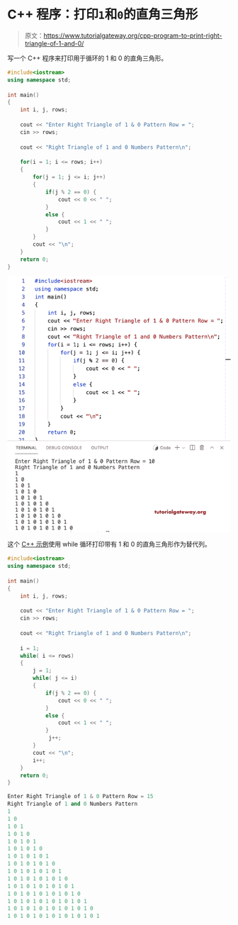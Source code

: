 # C++ 程序：打印`1`和`0`的直角三角形

> 原文：<https://www.tutorialgateway.org/cpp-program-to-print-right-triangle-of-1-and-0/>

写一个 C++ 程序来打印用于循环的 1 和 0 的直角三角形。

```cpp
#include<iostream>
using namespace std;

int main()
{
	int i, j, rows;

    cout << "Enter Right Triangle of 1 & 0 Pattern Row = ";
    cin >> rows;

    cout << "Right Triangle of 1 and 0 Numbers Pattern\n"; 

    for(i = 1; i <= rows; i++)
    {
    	for(j = 1; j <= i; j++)
		{
            if(j % 2 == 0) {
                cout << 0 << " ";
            }
            else {
                cout << 1 << " ";
            } 
        }
        cout << "\n";
    }		
 	return 0;
}
```

![C++ Program to Print Right Triangle of 1 and 0](img/f49c2d012d4775c87381c0ac5b25cd57.png)

这个 [C++ 示例](https://www.tutorialgateway.org/cpp-programs/)使用 while 循环打印带有 1 和 0 的直角三角形作为替代列。

```cpp
#include<iostream>
using namespace std;

int main()
{
	int i, j, rows;

    cout << "Enter Right Triangle of 1 & 0 Pattern Row = ";
    cin >> rows;

    cout << "Right Triangle of 1 and 0 Numbers Pattern\n"; 

    i = 1;
    while( i <= rows)
    {
        j = 1;
    	while( j <= i)
		{
            if(j % 2 == 0) {
                cout << 0 << " ";
            }
            else {
                cout << 1 << " ";
            } 
             j++;
        }
        cout << "\n";
        i++;
    }		
 	return 0;
}
```

```cpp
Enter Right Triangle of 1 & 0 Pattern Row = 15
Right Triangle of 1 and 0 Numbers Pattern
1 
1 0 
1 0 1 
1 0 1 0 
1 0 1 0 1 
1 0 1 0 1 0 
1 0 1 0 1 0 1 
1 0 1 0 1 0 1 0 
1 0 1 0 1 0 1 0 1 
1 0 1 0 1 0 1 0 1 0 
1 0 1 0 1 0 1 0 1 0 1 
1 0 1 0 1 0 1 0 1 0 1 0 
1 0 1 0 1 0 1 0 1 0 1 0 1 
1 0 1 0 1 0 1 0 1 0 1 0 1 0 
1 0 1 0 1 0 1 0 1 0 1 0 1 0 1
```